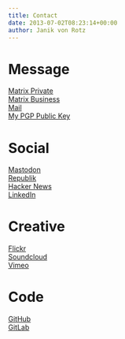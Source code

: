 ```yaml
---
title: Contact
date: 2013-07-02T08:23:14+00:00
author: Janik von Rotz
---
```

# Message

[Matrix Private](https://matrix.to/#/@janikv:matrix.org)\
[Matrix Business](https://matrix.to/#/@janikvonrotz:mint-system.ch)\
[Mail](mailto:contact@janikvonrotz.ch)\
[My PGP Public Key](/contact_janikvonrotz_ch_public.asc)

# Social

[Mastodon](https://fosstodon.org/@janikvonrotz)\
[Republik](https://www.republik.ch/~janikvonrotz)\
[Hacker News](https://news.ycombinator.com/user?id=janikvonrotz)\
[LinkedIn](https://www.linkedin.com/in/janik-Vonrotz)

# Creative

[Flickr](https://www.flickr.com/photos/janik-von-rotz/)\
[Soundcloud](https://soundcloud.com/janikvonrotz) \
[Vimeo](https://vimeo.com/janikvonrotz)

# Code

[GitHub](https://github.com/janikvonrotz)\
[GitLab](https://gitlab.com/janikvonrotz)
